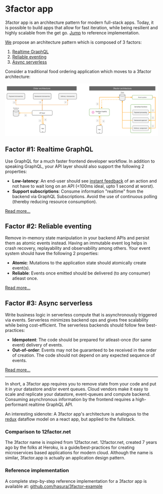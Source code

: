 # 3factor app

3factor app is an architecture pattern for modern full-stack apps. Today, it is possible to build apps that allow for fast iteration, while being resilient and highly scalable from the get go. [Jump](https://github.com/hasura/3factor-example) to reference implementation.

[We](https://hasura.io) propose an architecture pattern which is composed of 3 factors:

1. [Realtime GraphQL](realtime-graphql.md)
2. [Reliable eventing](reliable-eventing.md)
3. [Async serverless](async-serverless.md)

Consider a traditional food ordering application which moves to a 3factor architecture:

![3 factor architecture](./3factor-migration.png)


## Factor #1: Realtime GraphQL

Use GraphQL for a much faster frontend developer workflow. In addition to speaking GraphQL, your API layer should also support the following 2 properties:

- **Low-latency**: An end-user should see [instant
  feedback](https://stackoverflow.com/a/164290/3364697) of an action and not
  have to wait long on an API (<100ms ideal, upto 1 second at worst).
- **Support subscriptions**: Consume information "realtime" from the backend via GraphQL Subscriptions.
  Avoid the use of continuous polling (thereby reducing resource consumption).

[Read more...](realtime-graphql.md)

## Factor #2: Reliable eventing

Remove in-memory state manipulation in your backend APIs and persist them as atomic events instead.
Having an immutable event log helps in crash recovery, replayability and observability among others.
Your event system should have the following 2 properties:

- **Atomic**: Mutations to the application state should atomically create event(s).
- **Reliable**: Events once emitted should be delivered (to any consumer) atleast once.

[Read more...](reliable-eventing.md)

## Factor #3: Async serverless

Write business logic in serverless compute that is asynchronously triggered via events.
Serverless minimizes backend ops and gives free scalability while being cost-efficient.
The serverless backends should follow few best-practices:

- **Idempotent**: The code should be prepared for atleast-once (for same event) delivery of events.
- **Out-of-order**: Events may not be guaranteed to be received in the order of creation. The code should not depend on any expected sequence of events.

[Read more...](async-serverless.md)

---------------------------------------------------------

In short, a 3factor app requires you to remove state from your code and put it in your
datastore and/or event queues. Cloud vendors make it easy to scale and replicate
your datastore, event-queues and compute backend. Consuming asynchronous information by the frontend
requires a high-performant realtime GraphQL API.

An interesting sidenote: A 3factor app's architecture is analogous to the [redux](https://redux.js.org/) dataflow
model on a react app, but applied to the fullstack.

### Comparison to 12factor.net
The 3factor name is inspired from 12factor.net. 12factor.net, created 7 years ago by the folks at Heroku, is a guide/best-practices for creating microservices based applications for modern cloud. Although the name is similar, 3factor.app is actually an application design pattern.

### Reference implementation
A complete step-by-step reference implementation for a 3factor app is available at: [github.com/hasura/3factor-example](https://github.com/hasura/3factor-example/)

<!---
3factor, 3-factor, 3factor app, 3-factor app, Three Factor app, Three-Factor app
-->
